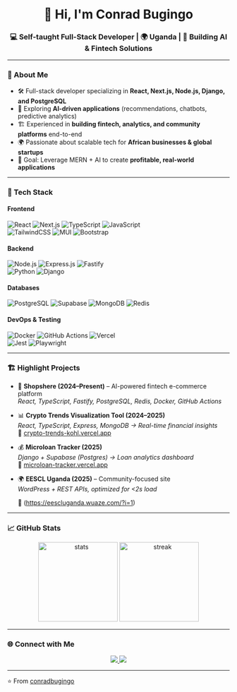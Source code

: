 <!-- Conrad Bugingo | GitHub Profile README -->

<h1 align="center">👋 Hi, I'm Conrad Bugingo</h1>
<h3 align="center">💻 Self-taught Full-Stack Developer | 🌍 Uganda | 🚀 Building AI & Fintech Solutions</h3>

---

### 🌟 About Me  
- 🛠️ Full-stack developer specializing in **React, Next.js, Node.js, Django, and PostgreSQL**  
- 🤖 Exploring **AI-driven applications** (recommendations, chatbots, predictive analytics)  
- 🏗️ Experienced in **building fintech, analytics, and community platforms** end-to-end  
- 🌍 Passionate about scalable tech for **African businesses & global startups**  
- 🎯 Goal: Leverage MERN + AI to create **profitable, real-world applications**  

---

### 🚀 Tech Stack  

#### Frontend  
![React](https://img.shields.io/badge/React-61DAFB?style=for-the-badge&logo=react&logoColor=black) 
![Next.js](https://img.shields.io/badge/Next.js-000000?style=for-the-badge&logo=nextdotjs) 
![TypeScript](https://img.shields.io/badge/TypeScript-3178C6?style=for-the-badge&logo=typescript&logoColor=white) 
![JavaScript](https://img.shields.io/badge/JavaScript-ES6+-F7DF1E?style=for-the-badge&logo=javascript&logoColor=black)  
![TailwindCSS](https://img.shields.io/badge/TailwindCSS-38B2AC?style=for-the-badge&logo=tailwindcss&logoColor=white) 
![MUI](https://img.shields.io/badge/MUI-007FFF?style=for-the-badge&logo=mui&logoColor=white) 
![Bootstrap](https://img.shields.io/badge/Bootstrap-563D7C?style=for-the-badge&logo=bootstrap&logoColor=white)  

#### Backend  
![Node.js](https://img.shields.io/badge/Node.js-339933?style=for-the-badge&logo=nodedotjs&logoColor=white) 
![Express.js](https://img.shields.io/badge/Express.js-000000?style=for-the-badge&logo=express&logoColor=white) 
![Fastify](https://img.shields.io/badge/Fastify-202020?style=for-the-badge&logo=fastify&logoColor=white)  
![Python](https://img.shields.io/badge/Python-3776AB?style=for-the-badge&logo=python&logoColor=white) 
![Django](https://img.shields.io/badge/Django-092E20?style=for-the-badge&logo=django&logoColor=white)  

#### Databases  
![PostgreSQL](https://img.shields.io/badge/PostgreSQL-4169E1?style=for-the-badge&logo=postgresql&logoColor=white) 
![Supabase](https://img.shields.io/badge/Supabase-3FCF8E?style=for-the-badge&logo=supabase&logoColor=white) 
![MongoDB](https://img.shields.io/badge/MongoDB-47A248?style=for-the-badge&logo=mongodb&logoColor=white) 
![Redis](https://img.shields.io/badge/Redis-DC382D?style=for-the-badge&logo=redis&logoColor=white)  

#### DevOps & Testing  
![Docker](https://img.shields.io/badge/Docker-2496ED?style=for-the-badge&logo=docker&logoColor=white) 
![GitHub Actions](https://img.shields.io/badge/GitHub%20Actions-2088FF?style=for-the-badge&logo=githubactions&logoColor=white) 
![Vercel](https://img.shields.io/badge/Vercel-000000?style=for-the-badge&logo=vercel&logoColor=white)  
![Jest](https://img.shields.io/badge/Jest-C21325?style=for-the-badge&logo=jest&logoColor=white) 
![Playwright](https://img.shields.io/badge/Playwright-2EAD33?style=for-the-badge&logo=playwright&logoColor=white)  

---

### 🏗️ Highlight Projects  

- 🛒 **Shopshere (2024–Present)** – AI-powered fintech e-commerce platform  
   *React, TypeScript, Fastify, PostgreSQL, Redis, Docker, GitHub Actions*  

- 📊 **Crypto Trends Visualization Tool (2024–2025)**  
   *React, TypeScript, Express, MongoDB → Real-time financial insights*  
   🔗 [crypto-trends-kohl.vercel.app](https://crypto-trends-kohl.vercel.app)  

- 💰 **Microloan Tracker (2025)**  
   *Django + Supabase (Postgres) → Loan analytics dashboard*  
   🔗 [microloan-tracker.vercel.app](https://microloan-tracker.vercel.app)  

- 🌍 **EESCL Uganda (2025)** – Community-focused site  
   *WordPress + REST APIs, optimized for <2s load*
  
  🔗 (https://eescluganda.wuaze.com/?i=1)
  
---

### 📈 GitHub Stats  
<p align="center">
  <img src="https://github-readme-stats.vercel.app/api?username=conradpb&show_icons=true&theme=radical" alt="stats" height="180"/>
  <img src="https://github-readme-streak-stats.herokuapp.com/?user=conradpb&theme=radical" alt="streak" height="180"/>
</p>

---

### 🌐 Connect with Me  
<p align="center">
  <a href="https://www.linkedin.com/in/conrad-mbaziira-0520531a/" target="_blank">
    <img src="https://img.shields.io/badge/LinkedIn-0077B5?style=for-the-badge&logo=linkedin&logoColor=white" />
  </a>
  <a href="mailto:cpbmbaz57@gmail.com">
    <img src="https://img.shields.io/badge/Email-D14836?style=for-the-badge&logo=gmail&logoColor=white" />
  </a>
</p>

---

⭐️ From [conradbugingo](https://github.com/conradbugingo)


<!--
**ConradPB/ConradPB** is a ✨ _special_ ✨ repository because its `README.md` (this file) appears on your GitHub profile.

Here are some ideas to get you started:

- 🔭 I’m currently working on ...
- 🌱 I’m currently learning ...
- 👯 I’m looking to collaborate on ...
- 🤔 I’m looking for help with ...
- 💬 Ask me about ...
- 📫 How to reach me: ...
- 😄 Pronouns: ...
- ⚡ Fun fact: ...
-->
